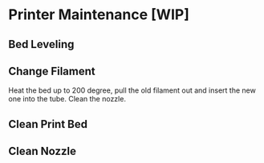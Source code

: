 # Printer Maintenance [WIP]


## Bed Leveling


## Change Filament

Heat the bed up to 200 degree, pull the old filament out and insert the new one into the tube. Clean the nozzle.


## Clean Print Bed


## Clean Nozzle
